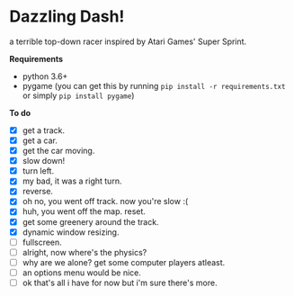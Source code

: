 # Dazzling Dash!
a terrible top-down racer inspired by Atari Games' Super Sprint.

**Requirements**
- python 3.6+
- pygame (you can get this by running ```pip install -r requirements.txt``` or simply ```pip install pygame```)

**To do**
- [x] get a track.
- [x] get a car.
- [x] get the car moving.
- [x] slow down!
- [x] turn left.
- [x] my bad, it was a right turn.
- [x] reverse.
- [x] oh no, you went off track. now you're slow :(
- [x] huh, you went off the map. reset.
- [x] get some greenery around the track.
- [x] dynamic window resizing.
- [ ] fullscreen.
- [ ] alright, now where's the physics?
- [ ] why are we alone? get some computer players atleast.
- [ ] an options menu would be nice.
- [ ] ok that's all i have for now but i'm sure there's more.
